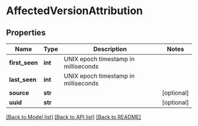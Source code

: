 # AffectedVersionAttribution

## Properties
Name | Type | Description | Notes
------------ | ------------- | ------------- | -------------
**first_seen** | **int** | UNIX epoch timestamp in milliseconds | 
**last_seen** | **int** | UNIX epoch timestamp in milliseconds | 
**source** | **str** |  | [optional] 
**uuid** | **str** |  | [optional] 

[[Back to Model list]](../README.md#documentation-for-models) [[Back to API list]](../README.md#documentation-for-api-endpoints) [[Back to README]](../README.md)

